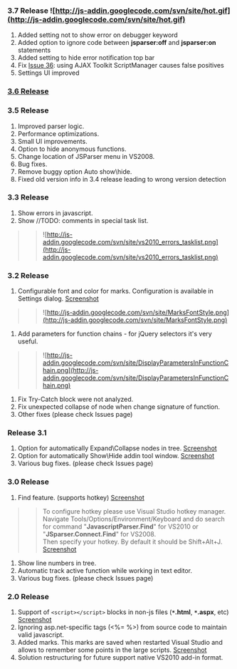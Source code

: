 ### 3.7 Release ![http://js-addin.googlecode.com/svn/site/hot.gif](http://js-addin.googlecode.com/svn/site/hot.gif) ###
  1. Added setting not to show error on debugger keyword
  1. Added option to ignore code between **jsparser:off** and **jsparser:on** statements
  1. Added setting to hide error notification top bar
  1. Fix  [Issue 36](https://code.google.com/p/js-addin/issues/detail?id=36): using AJAX Toolkit ScriptManager causes false positives
  1. Settings UI improved

### [3.6 Release](Version_3_6.md) ###

### 3.5 Release ###
  1. Improved parser logic.
  1. Performance optimizations.
  1. Small UI improvements.
  1. Option to hide anonymous functions.
  1. Change location of JSParser menu in VS2008.
  1. Bug fixes.
  1. Remove buggy option Auto show\hide.
  1. Fixed old version info in 3.4 release leading to wrong version detection

### 3.3 Release ###
  1. Show errors in javascript.
  1. Show //TODO: comments in special task list.
> > ![http://js-addin.googlecode.com/svn/site/vs2010_errors_tasklist.png](http://js-addin.googlecode.com/svn/site/vs2010_errors_tasklist.png)


### 3.2 Release ###
  1. Configurable font and color for marks. Configuration is available in Settings dialog. [Screenshot](http://js-addin.googlecode.com/svn/site/SettingsUI.png)
> > ![http://js-addin.googlecode.com/svn/site/MarksFontStyle.png](http://js-addin.googlecode.com/svn/site/MarksFontStyle.png)
  1. Add parameters for function chains - for jQuery selectors it's very useful.
> > ![http://js-addin.googlecode.com/svn/site/DisplayParametersInFunctionChain.png](http://js-addin.googlecode.com/svn/site/DisplayParametersInFunctionChain.png)
  1. Fix Try-Catch block were not analyzed.
  1. Fix unexpected collapse of node when change signature of function.
  1. Other fixes (please check Issues page)
### Release 3.1 ###
  1. Option for automatically Expand\Collapse nodes in tree. [Screenshot](http://js-addin.googlecode.com/svn/site/screen_expandcollapseoption.png)
  1. Option for automatically Show\Hide addin tool window. [Screenshot](http://js-addin.googlecode.com/svn/site/screen_optionsdialog.png)
  1. Various bug fixes. (please check Issues page)

### 3.0 Release ###
  1. Find feature. (supports hotkey) [Screenshot](http://js-addin.googlecode.com/svn/site/screen_FindExample.png)
> > To configure hotkey please use Visual Studio hotkey manager.<br />
> > Navigate Tools/Options/Environment/Keyboard and do search for command
> > "**JavascriptParser.Find**" for VS2010 or "**JSparser.Connect.Find**" for VS2008. <br />
> > Then specify your hotkey. By default it should be Shift+Alt+J. [Screenshot](http://js-addin.googlecode.com/svn/site/screen_define_shortcut.png)
  1. Show line numbers in tree.
  1. Automatic track active function while working in text editor.
  1. Various bug fixes. (please check Issues page)

### 2.0 Release ###

  1. Support of `<script></script>` blocks in non-js files (**`*`.html**, **`*`.aspx**, etc) [Screenshot](http://js-addin.googlecode.com/svn/site/vs2010_html.png)
  1. Ignoring asp.net-specific tags (<%= %>) from source code to maintain valid javascript.
  1. Added marks. This marks are saved when restarted Visual Studio and allows to remember some points in the large scripts. [Screenshot](http://js-addin.googlecode.com/svn/site/vs2010_marks.png)
  1. Solution restructuring for future support native VS2010 add-in format.
